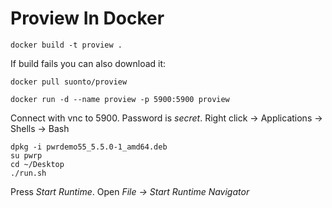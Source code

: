 # Proview In Docker

```
docker build -t proview .
```
If build fails you can also download it:
```
docker pull suonto/proview
```

```
docker run -d --name proview -p 5900:5900 proview
```

Connect with vnc to 5900.
Password is *secret*.
Right click -> Applications -> Shells -> Bash
```
dpkg -i pwrdemo55_5.5.0-1_amd64.deb
su pwrp
cd ~/Desktop
./run.sh
```

Press *Start Runtime*.
Open *File -> Start Runtime Navigator* 
